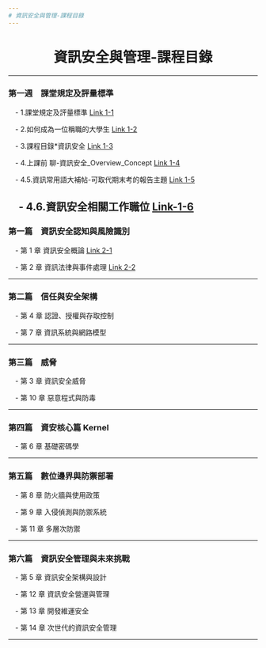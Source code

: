 ```yaml
---
# 資訊安全與管理-課程目錄
---
```


<div align="center">
	<h1>資訊安全與管理-課程目錄</h1>
</div>

---

### 第一週　課堂規定及評量標準

&emsp;- 1.課堂規定及評量標準 [Link 1-1](1-1.課堂規定及評量標準.pptx)

&emsp;- 2.如何成為一位稱職的大學生 [Link 1-2](1-2.如何成為一位稱職的大學生.pptx)

&emsp;- 3.課程目錄*資訊安全 [Link 1-3](1-3.課程目錄*資訊安全.ppt)

&emsp;- 4.上課前 聊-資訊安全\_Overview_Concept [Link 1-4](1-4.上課前聊-資訊安全_Overview_Concept.ppt)

&emsp;- 4.5.資訊常用語大補帖-可取代期末考的報告主題 [Link 1-5](1-5.常見資訊用語_及_同學可以報告_取代期中期未考的題目.txt)

## &emsp;- 4.6.資訊安全相關工作職位 [Link-1-6](資訊安全相關工作職位.md)

### 第一篇　資訊安全認知與風險識別

&emsp;- 第 1 章 資訊安全概論 [Link 2-1](CH01資訊安全概論.pptx)

&emsp;- 第 2 章 資訊法律與事件處理 [Link 2-2](CH02資訊法律與事件處理.pptx)

---

### 第二篇　信任與安全架構

&emsp;- 第 4 章 認證、授權與存取控制

&emsp;- 第 7 章 資訊系統與網路模型

---

### 第三篇　威脅

&emsp;- 第 3 章 資訊安全威脅

&emsp;- 第 10 章 惡意程式與防毒

---

### 第四篇　資安核心篇 Kernel

&emsp;- 第 6 章 基礎密碼學

---

### 第五篇　數位邊界與防禦部署

&emsp;- 第 8 章 防火牆與使用政策

&emsp;- 第 9 章 入侵偵測與防禦系統

&emsp;- 第 11 章 多層次防禦

---

### 第六篇　資訊安全管理與未來挑戰

&emsp;- 第 5 章 資訊安全架構與設計

&emsp;- 第 12 章 資訊安全營運與管理

&emsp;- 第 13 章 開發維運安全

&emsp;- 第 14 章 次世代的資訊安全管理

---
